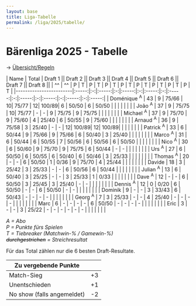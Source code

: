 ```yaml
---
layout: base
title: Liga-Tabelle
permalink: /liga/2025/tabelle/
---
```


# Bärenliga 2025 - Tabelle

→ [Übersicht/Regeln](/liga/uebersicht)

| Name                   | Total | Draft 1   || Draft 2  || Draft 3  || Draft 4  || Draft 5  || Draft 6  || Draft 7  || Draft 8 ||
| ^^                     | ^^    | P | T     | P | T     | P | T     | P | T     | P | T     | P | T     | P | T     | P | T     |
|------------------------|:-----:|:-:|:-----:|:-:|:-----:|:-:|:-----:|:-:|:-----:|:-:|:-----:|:-:|:-----:|:-:|:-----:|:-:|:-----:|
| Doménique <sup>A</sup> | 43    | 9 | 75/66 | 10| 75/77 | 12| 100/89| 6 | 50/50 | 6 | 50/50 |   |       |   |       |   |       |
| João <sup>A</sup>      | 37    | 9 | 75/75 | 10| 75/77 | - | -     | 9 | 75/75 | 9 | 75/75 |   |       |   |       |   |       |
| Michael <sup>A</sup>   | 37    | 9 | 75/70 | 9 | 75/60 | 4 | 25/40 | 6 | 50/55 | 9 | 75/60 |   |       |   |       |   |       |
| Arnaud <sup>A</sup>    | 36    | 9 | 75/58 | 3 | 25/40 | - | -     | 12| 100/89| 12| 100/89|   |       |   |       |   |       |
| Patrick <sup>A</sup>   | 33    | 6 | 50/44 | 9 | 75/66 | 9 | 75/66 | 6 | 50/40 | 3 | 25/40 |   |       |   |       |   |       |
| Marco <sup>A</sup>     | 31    | 6 | 50/44 | 6 | 50/55 | 7 | 50/56 | 6 | 50/56 | 6 | 50/50 |   |       |   |       |   |       |
| Nico <sup>A</sup>      | 30    | 6 | 50/60 | 9 | 75/70 | 9 | 75/75 | 6 | 50/44 | - | -     |   |       |   |       |   |       |
| Urs <sup>A</sup>       | 27    | 6 | 50/50 | 6 | 50/55 | 6 | 50/40 | 6 | 50/46 | 3 | 25/33 |   |       |   |       |   |       |
| Thomas <sup>A</sup>    | 20    | - | -     | 6 | 50/50 | 1 | 0/36  | 9 | 75/70 | 4 | 25/44 |   |       |   |       |   |       |
| Davide                 | 18    | 3 | 25/42 | 3 | 25/33 | - | -     | 6 | 50/56 | 6 | 50/44 |   |       |   |       |   |       |
| Julian <sup>A</sup>    | 13    | 6 | 50/40 | 3 | 25/25 | - | -     | 3 | 25/33 | 1 | 0/33  |   |       |   |       |   |       |
| Dave <sup>A</sup>      | 12    | - | -     | 6 | 50/50 | 3 | 25/45 | 3 | 25/40 | - | -     |   |       |   |       |   |       |
| Dennis <sup>A</sup>    | 12    | 0 | 0/20  | 6 | 50/50 | - | -     | 6 | 50/50 | - | -     |   |       |   |       |   |       |
| Dominik                | 9     | - | -     | 3 | 33/43 | 6 | 50/43 | - | -     | - | -     |   |       |   |       |   |       |
| Georg <sup>A</sup>     | 7     | 3 | 25/33 | - | -     | 4 | 25/40 | - | -     | - | -     |   |       |   |       |   |       |
| Marc                   | 6     | - | -     | - | -     | 6 | 50/50 | - | -     | - | -     |   |       |   |       |   |       |
| Eric                   | 3     | - | -     | 3 | 25/22 | - | -     | - | -     | - | -     |   |       |   |       |   |       |

_A = Abo_\
_P = Punkte fürs Spielen_\
_T = Tiebreaker (Matchwin-% / Gamewin-%)_\
_~~durchgestrichen~~ = Streichresultat_

Für das Total zählen nur die 6 besten Draft-Resultate.

| Zu vergebende Punkte       ||
|----------------------------|----|
| Match-Sieg                 | +3 |
| Unentschieden              | +1 |
| No show (falls angemeldet) | -2 |
